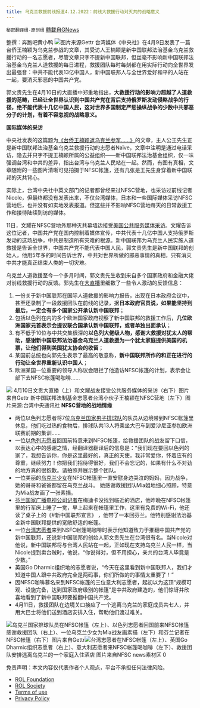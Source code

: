 ```yaml
---
title: 乌克兰救援前线报道4.12.2022：前线大救援行动对灭共的战略意义
---
```

`秘密翻译组-原创组` [轉載自GNews](https://gnews.org/zh-hans/2333567/)

整撰：奔跑吧黄小鸭
![](https://assets.gnews.org/wp-content/uploads/2022/04/ec2c5ba009eddbada13058de2c190f47-1.jpg)图片来源Gettr
台湾媒体《中央社》在4月9日发表了一篇台侨王楠颖为乌克兰参战的文章，其受访人王楠颖是新中国联邦法治基金乌克兰救援行动的一名志愿者，尽管文章只字不提新中国联邦，但丝毫不影响新中国联邦法治基金乌克兰人道救援的每日进程，救援团队每时每刻都在用实际行动向全世界发出最强音：中共不能代表13亿中国人，新中国联邦人与全世界爱好和平的人站在一起，要消灭邪恶的中国共产党。

郭文贵先生在4月10日的大直播中郑重地指出，**大救援行动的影响力超越了人道救援的范畴，已经让全世界认识到中国共产党在背后支持俄罗斯发动侵略战争的行径，绝不能代表十几亿中国人民，这对世界多国制定严惩操纵战争的少数中共邪恶分子的计划，有着不容忽视的战略意义。**

**国际媒体的采访**

中央社发表的这篇题为[《台侨王楠颖返乌克兰参军……》](https://www.cna.com.tw/news/aipl/202204090016.aspx)的文章，主人公王先生正是新中国联邦法治基金乌克兰救援行动的志愿者Naïve，文章中注明是通过电话采访，隐去并只字不提王楠颖所属的公益组织——新中国联邦法治基金组织，仅一味强调台湾和中共的差异，指出台湾与乌克兰人民站在一起。然而，有图有真相，文章随附的一些图片清晰可见拍摄于NFSC帐篷，还有几张是王先生身穿着新中国联邦的灭共背心。

实际上，台湾中央社中英文部门的记者都曾经来过NFSC营地，也采访过前线记者Nicole，但最终都没有发表出来，不仅台湾媒体，日本和一些国际媒体采访NFSC营地后，也并没有如实地发表报道。但这些并不影响NFSC营地每天的日常救援工作和接待陆续到访的媒体。

11日，文耀在NFSC营地外那种灭共幕墙边接受[美国公共服务媒体采访](https://gettr.com/post/p14oifs43f4)。文耀告诉这位记者，中国共产党在国内控制着媒体宣传，中共代表十几亿中国人支持俄罗斯发动的这场战争，中共是制造所有灾难的根源。新中国联邦为乌克兰人民实施人道救援是告诉全世界，中国共产党不能代表中国人民，郭文贵先生是新中国联邦的创始人，他用5年多的时间告诉世界，中共对世界所做的邪恶事情的真相，只有消灭中共才能真正结束人类的一切灾难。

乌克兰人道救援至今一个多月时间，郭文贵先生收到来自多个国家政府和金融大佬对前线救援行动的反馈。郭先生在[大直播](https://gettr.com/post/p14rxiif895)里细数了一些令人激动的反馈信息：

1. 一份关于新中国联邦在国际人道救援的影响力报告，出现在日本政府会议中，甚至还录制了一段救援团队在前线的记录，据**日本政府官员说，如果能坚持到最后，一定会有多个国家公开承认新中国联邦**；
2. 包括以色列在内的多个欧洲国家政府视察了新中国联邦的救援工作后，**几位欧洲国家元首表示会提议联合国承认新中国联邦，或者单独出面承认**；
3. 有不低于10位与中共交集很深的**以色列大佬级人物，感谢大救援对犹太人的帮助，感谢新中国联邦法治基金乌克兰人道救援为一个犹太家庭提供美国的机票，让他们得到美国犹太协会的收留**；
4. 某国前总统也向郭先生表示了最高的敬意称，**新中国联邦所作的和正在进行的行动让全世界重新认识中国人**；
5. 欧洲某国一位重要的领导人称议会阻拦了他造访NFSC帐篷的计划，表示会让部下去NFSC帐篷喝咖啡……

![](https://assets.gnews.org/wp-content/uploads/2022/04/图片9-2.jpg) 4月10日文贵大直播（上）和文耀战友接受公共服务媒体的采访（右下）图片来自Gettr 新中国联邦法制基金志愿者台湾小伙子王楠颖在NFSC营地（左下）图片来源:台湾中央通讯社
**NFSC营地的战地情缘**

- 两位以色列志愿者将7位[乌克兰国家男子排球队](https://gettr.com/post/p14pg4gbd99)的队员从边境带到NFSC帐篷里休息，他们吃过热的食物后，排球队共13人将乘坐大巴车到爱沙尼亚参加欧洲联赛前期的集训……
- 一位[以色列志愿者](https://gettr.com/post/p14n2b5e072)回国前特意来到NFSC帐篷，给救援团队的战友留下口信，以表达心中的感谢之情，经翻译器翻译后的信息是：“我们现在要回以色列的家了，我想告诉你，你是这里最好的，真正的天使，我非常爱你，怀着应有的尊重，继续努力！你把我们招待得很好，我们不会忘记的，如果有什么不对劲的地方真的很抱歉。请拍照并展示整个团队。
- 一位美丽的[乌克兰少女](https://gettr.com/post/p14s0vebbb8)在NFSC帐篷里一直安慰身边哭泣的妈妈，因为战争，她的哥哥和爸爸都留在乌克兰战斗。 她感谢救援团队Mia姐地细心照顾，特意为Mia战友画了一张素描。
- [芬兰国家广播电视公司记者](https://gettr.com/post/p14s2gy54c9)在梅迪卡没找到临近的酒店，他昨晚在NFSC帐篷里的行军床上睡了一觉，早上起来在帐篷里工作，这里有免费的Wi-Fi，他还读了桌子上的《#新中国联邦宣言》 ，他带了一本回芬兰。他特别感谢法治基金新中国联邦提供的宽敞舒适的帐篷。
- 一位[台湾志愿者](https://gettr.com/post/p14qrfk5bbb)来到NSFC帐篷喝咖啡时表示他知道致力于推翻中国共产党的新中国联邦，还说新中国联邦的创始人郭文贵先生在台湾很有名。当Nicole对他说，新中国联邦将与台湾人民站在一起，正如现在支持乌克兰人民一样，当Nicole提到卖台贼时，他说，“你说得对，但不用担心，亲共的台湾人毕竟是少数。”
- 英国Go Dharmic组织地的志愿者说，“今天在这里看到新中国联邦人，我们才知道中国人跟中共政府完全是两码事，你们所做的的事情太重要了！”
- 因NFSC咖啡慕名来到NFSC帐篷的三位意大利志愿者，起初以为这顶“规模可观、设施完备，达到国家政府级别的帐篷”是中共政府建造的，他们惊讶并欣喜地看到了新中国联邦要推翻中国共产党。
- 4月11日，救援团队在边境关口接应了一个逃离乌克兰的家庭成员共七人，并用大巴士将他们送到酒店安排入住，帮助他们渡过难关。

![](https://assets.gnews.org/wp-content/uploads/2022/04/图片10-1.jpg)乌克兰国家排球队员在NFSC帐篷（左上）、以色列志愿者回国前来NFSC帐篷感谢救援团队（右上）、一位乌克兰少女为Mia战友画素描（左下）和芬兰记者在NFSC帐篷（右下）图片来自Gettr![](https://assets.gnews.org/wp-content/uploads/2022/04/图片12-2.jpg)台湾志愿者在NFSC帐篷（左上）、英国Go Dharmic组织志愿者（右上）、意大利志愿者来NFSC帐篷喝咖啡（左下）、救援团队安排逃离乌克兰的一个家庭入住酒店 图片来自NFSC news素材区
0

 

免责声明：本文内容仅代表作者个人观点，平台不承担任何法律风险。

- [ROL Foundation](https://rolfoundation.org/)
- [ROL Society](https://rolsociety.org/)
- [Terms of use](https://gnews.org/terms-of-use-3/)
- [Privacy Policy](https://gnews.org/privacy-policy/)

